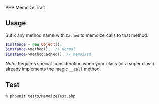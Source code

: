 PHP Memoize Trait

## Usage

Sufix any method name with `Cached` to memoize calls to that method.

```php
$instance = new Object();
$instance->method();  // normal
$instance->methodCached(); // memoized
```

*Note:* Requires special consideration when your class (or a super class) already implements the magic `__call` method.

## Test

```
% phpunit tests/MemoizeTest.php 
```
